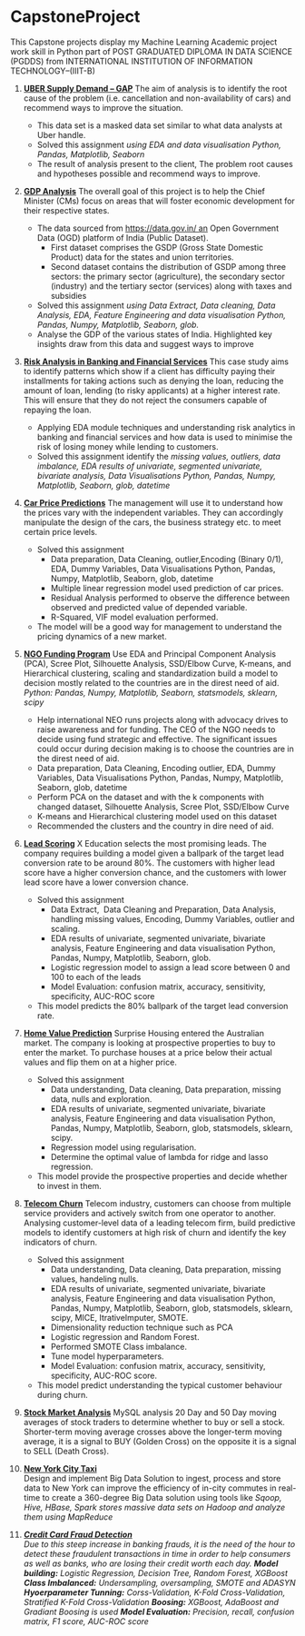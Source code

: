 # CapstoneProject
 
This Capstone projects display my Machine Learning Academic project work skill in Python part of POST GRADUATED DIPLOMA IN DATA SCIENCE (PGDDS) from
INTERNATIONAL INSTITUTION OF INFORMATION TECHNOLOGY–(IIIT-B)
<ol>
<li>
 <p>

**[UBER Supply Demand – GAP](https://github.com/raparama/CapstoneProject/tree/master/01.%20UBER%20SUPPLY%20DEMAND%20GAP)** The aim of analysis is to identify the root cause of the problem (i.e. cancellation and non-availability of cars) and recommend ways to improve the situation.
 - This data set is a masked data set similar to what data analysts at Uber handle. 
 - Solved this assignment <em> using EDA and data visualisation Python, Pandas, Matplotlib, Seaborn </em>
 - The result of analysis present to the client, The problem root causes and hypotheses possible and recommend ways to improve.   </em> 

</p>
</li>
<li>
<p>
 
**[GDP Analysis](https://github.com/raparama/CapstoneProject/tree/master/02.%20GDP%20ANALYSIS)** The overall goal of this project is to help the Chief Minister (CMs) focus on areas that will foster economic development for their respective states.
 - The data sourced from https://data.gov.in/ an Open Government Data (OGD) platform of India (Public Dataset).
   - First dataset comprises the GSDP (Gross State Domestic Product) data for the states and union territories.
   - Second dataset contains the distribution of GSDP among three sectors: the primary sector (agriculture), the secondary sector (industry) and the tertiary sector (services) along with taxes and subsidies
 - Solved this assignment <em> using Data Extract, Data cleaning, Data Analysis, EDA, Feature Engineering and data visualisation Python, Pandas, Numpy, Matplotlib, Seaborn, glob. </em>
 - Analyse the GDP of the various states of India. Highlighted key insights draw from this data and suggest ways to improve

</p>
</li>
<li>
<p>
 
**[Risk Analysis in Banking and Financial Services](https://github.com/raparama/CapstoneProject/tree/master/03.%20RISK%20ANALYSIS%20IN%20BANKING%20AND%20FINANCIAL%20SERVICES)** This case study aims to identify patterns which show if a client has difficulty paying their installments for taking actions such as denying the loan, reducing the amount of loan, lending (to risky applicants) at a higher interest rate. This will ensure that they do not reject the consumers capable of repaying the loan. 
 - Applying EDA module techniques and understanding risk analytics in banking and financial services and how data is used to minimise the risk of losing money while lending to customers.
 - Solved this assignment identify the <em> missing values, outliers, data imbalance, EDA results of univariate, segmented univariate, bivariate analysis, Data Visualisations Python, Pandas, Numpy, Matplotlib, Seaborn, glob, datetime </em>

</p>
</li>
<li>
<p>
 
**[Car Price Predictions](https://github.com/raparama/CapstoneProject/tree/master/04.%20CAR%20PRICE%20PREDICTIONS)** The management will use it to understand how the prices vary with the independent variables. They can accordingly manipulate the design of the cars, the business strategy etc. to meet certain price levels.
 - Solved this assignment
   - Data preparation, Data Cleaning, outlier,Encoding (Binary 0/1), EDA, Dummy Variables, Data Visualisations Python, Pandas, Numpy, Matplotlib, Seaborn, glob, datetime 
   - Multiple linear regression model used prediction of car prices.
   - Residual Analysis performed to observe the difference between observed and predicted value of depended variable. 
   - R-Squared, VIF model evaluation performed.
 - The model will be a good way for management to understand the pricing dynamics of a new market. 

</p>
</li>
<li>
<p>
 
**[NGO Funding Program](https://github.com/raparama/CapstoneProject/tree/master/05.%20NGO%20FUNDING%20PROGRAM%20)** Use EDA and Principal Component Analysis (PCA), Scree Plot, Silhouette Analysis, SSD/Elbow Curve, K-means, and Hierarchical clustering, scaling and standardization build a model to decision mostly related to the countries are in the direst need of aid. <em> Python: Pandas, Numpy, Matplotlib, Seaborn, statsmodels, sklearn, scipy </em>
- Help international NEO runs projects along with advocacy drives to raise awareness and for funding. The CEO of the NGO needs to decide using fund strategic and effective. The significant issues could occur during decision making is to choose the countries are in the direst need of aid. 
- Data preparation, Data Cleaning, Encoding outlier, EDA, Dummy Variables, Data Visualisations Python, Pandas, Numpy, Matplotlib, Seaborn, glob, datetime
- Perform PCA on the dataset and with the k components with changed dataset, Silhouette Analysis, Scree Plot, SSD/Elbow Curve
- K-means and Hierarchical clustering model used on this dataset
- Recommended the clusters and the country in dire need of aid.

</p>
</li>
<li>
<p>
 
**[Lead Scoring](https://github.com/raparama/CapstoneProject/tree/master/06.%20LEAD%20SCORING)** X Education selects the most promising leads. The company requires building a model given a ballpark of the target lead conversion rate to be around 80%. The customers with higher lead score have a higher conversion chance, and the customers with lower lead score have a lower conversion chance.
- Solved this assignment
  - Data Extract,  Data Cleaning and Preparation, Data Analysis, handling missing values, Encoding, Dummy Variables, outlier and scaling. 
  - EDA results of univariate, segmented univariate, bivariate analysis, Feature Engineering and data visualisation Python, Pandas, Numpy, Matplotlib, Seaborn, glob.
  - Logistic regression model to assign a lead score between 0 and 100 to each of the leads 
  - Model Evaluation: confusion matrix, accuracy, sensitivity, specificity, AUC-ROC score
- This model predicts the 80% ballpark of the target lead conversion rate.

</p>
</li>
<li>
<p>
 
**[Home Value Prediction](https://github.com/raparama/CapstoneProject/tree/master/07.%20HOME%20VALUE%20PREDICTION)** Surprise Housing entered the Australian market. The company is looking at prospective properties to buy to enter the market. To purchase houses at a price below their actual values and flip them on at a higher price.
- Solved this assignment
  - Data understanding, Data cleaning, Data preparation, missing data, nulls and exploration.
  - EDA results of univariate, segmented univariate, bivariate analysis, Feature Engineering and data visualisation Python, Pandas, Numpy, Matplotlib, Seaborn, glob, statsmodels, sklearn, scipy.
  - Regression model using regularisation. 
  - Determine the optimal value of lambda for ridge and lasso regression.
- This model provide the prospective properties and decide whether to invest in them.

</p>
</li>

<li>
<p>

**[Telecom Churn](https://github.com/raparama/CapstoneProject/tree/master/08.%20TELECOM%20CHURN)** Telecom industry, customers can choose from multiple service providers and actively switch from one operator to another. Analysing customer-level data of a leading telecom firm, build predictive models to identify customers at high risk of churn and identify the key indicators of churn.
- Solved this assignment
  - Data understanding, Data cleaning, Data preparation, missing values, handeling nulls.
  - EDA results of univariate, segmented univariate, bivariate analysis, Feature Engineering and data visualisation Python, Pandas, Numpy, Matplotlib, Seaborn, glob, statsmodels, sklearn, scipy, MICE, ItrativeImputer, SMOTE.
  - Dimensionality reduction technique such as PCA
  - Logistic regression and Random Forest.
  - Performed SMOTE Class imbalance.
  - Tune model hyperparameters.
  - Model Evaluation: confusion matrix, accuracy, sensitivity, specificity, AUC-ROC score.
- This model predict understanding the typical customer behaviour during churn. 

</p>
</li>
<li>
<p>
 
**[Stock Market Analysis](https://github.com/raparama/CapstoneProject/tree/master/09.%20Stock%20Market%20Analysis)** MySQL analysis 20 Day and 50 Day moving averages of stock traders to determine whether to buy or sell a stock. Shorter-term moving average crosses above the longer-term moving average, it is a signal to BUY (Golden Cross) on the opposite it is a signal to SELL (Death Cross).

</p>
</li>
<li>
<p>
 

**[New York City Taxi](https://github.com/raparama/CapstoneProject/tree/master/10.%20New%20York%20City%20Taxt)** <br>
Design and implement Big Data Solution to ingest, process and store data to New York can improve the efficiency of in-city commutes in real-time to create a 360-degree Big Data solution using tools like <em> Sqoop, Hive, HBase, Spark stores massive data sets on Hadoop and analyze them using MapReduce </em>

</p>
</li>
<li>
<p>
<em>
 
**[Credit Card Fraud Detection](https://github.com/raparama/CapstoneProject/tree/master/11.%20CreditCrad%20Fraud%20Detection)** <br>
Due to this steep increase in banking frauds, it is the need of the hour to detect these fraudulent transactions in time in order to help consumers as well as banks, who are losing their credit worth each day.
**Model building:** Logistic Regression, Decision Tree, Random Forest, XGBoost
**Class Imbalanced:** Undersampling, oversampling, SMOTE and ADASYN 
**Hyoerparameter Tunning:** Corss-Validation, K-Fold Cross-Validation, Stratified K-Fold Cross-Validation
**Boosing:** XGBoost, AdaBoost and Gradiant Boosing is used
**Model Evaluation:** Precision, recall, confusion matrix, F1 score, AUC-ROC score

</em>

</p>
</li>

 
</ol>
